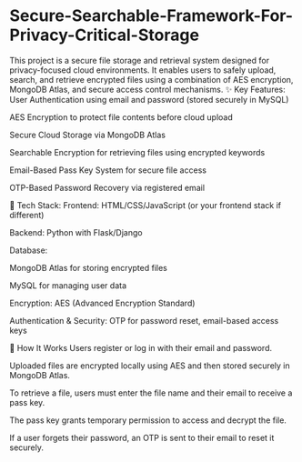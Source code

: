 # Secure-Searchable-Framework-For-Privacy-Critical-Storage
This project is a secure file storage and retrieval system designed for privacy-focused cloud environments. It enables users to safely upload, search, and retrieve encrypted files using a combination of AES encryption, MongoDB Atlas, and secure access control mechanisms.
✨ Key Features:
User Authentication using email and password (stored securely in MySQL)

AES Encryption to protect file contents before cloud upload

Secure Cloud Storage via MongoDB Atlas

Searchable Encryption for retrieving files using encrypted keywords

Email-Based Pass Key System for secure file access

OTP-Based Password Recovery via registered email

🧩 Tech Stack:
Frontend: HTML/CSS/JavaScript (or your frontend stack if different)

Backend: Python with Flask/Django

Database:

MongoDB Atlas for storing encrypted files

MySQL for managing user data

Encryption: AES (Advanced Encryption Standard)

Authentication & Security: OTP for password reset, email-based access keys

📌 How It Works
Users register or log in with their email and password.

Uploaded files are encrypted locally using AES and then stored securely in MongoDB Atlas.

To retrieve a file, users must enter the file name and their email to receive a pass key.

The pass key grants temporary permission to access and decrypt the file.

If a user forgets their password, an OTP is sent to their email to reset it securely.
